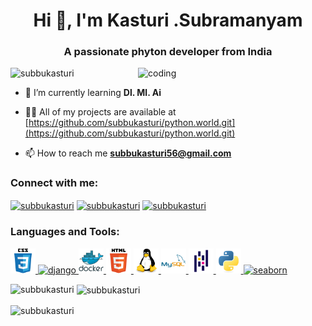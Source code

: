 
<h1 align="center">Hi 👋, I'm Kasturi .Subramanyam</h1>
<h3 align="center">A passionate phyton developer from India</h3>
<img align="right" alt="coding"width="300"src="https://webstockreview.net/images/clipart-brain-animated-gif-5.gif"

<p align="left"> <img src="https://komarev.com/ghpvc/?username=subbukasturi&label=Profile%20views&color=0e75b6&style=flat" alt="subbukasturi" /> </p>

- 🌱 I’m currently learning **Dl. Ml. Ai**

- 👨‍💻 All of my projects are available at [https://github.com/subbukasturi/python.world.git](https://github.com/subbukasturi/python.world.git)

- 📫 How to reach me **subbukasturi56@gmail.com**

<h3 align="left">Connect with me:</h3>
<p align="left">
<a href="https://linkedin.com/in/subbukasturi" target="blank"><img align="center" src="https://raw.githubusercontent.com/rahuldkjain/github-profile-readme-generator/master/src/images/icons/Social/linked-in-alt.svg" alt="subbukasturi" height="30" width="40" /></a>
<a href="https://fb.com/subbukasturi" target="blank"><img align="center" src="https://raw.githubusercontent.com/rahuldkjain/github-profile-readme-generator/master/src/images/icons/Social/facebook.svg" alt="subbukasturi" height="30" width="40" /></a>
<a href="https://instagram.com/subbukasturi" target="blank"><img align="center" src="https://raw.githubusercontent.com/rahuldkjain/github-profile-readme-generator/master/src/images/icons/Social/instagram.svg" alt="subbukasturi" height="30" width="40" /></a>
</p>

<h3 align="left">Languages and Tools:</h3>
<p align="left"> <a href="https://www.w3schools.com/css/" target="_blank" rel="noreferrer"> <img src="https://raw.githubusercontent.com/devicons/devicon/master/icons/css3/css3-original-wordmark.svg" alt="css3" width="40" height="40"/> </a> <a href="https://www.djangoproject.com/" target="_blank" rel="noreferrer"> <img src="https://cdn.worldvectorlogo.com/logos/django.svg" alt="django" width="40" height="40"/> </a> <a href="https://www.docker.com/" target="_blank" rel="noreferrer"> <img src="https://raw.githubusercontent.com/devicons/devicon/master/icons/docker/docker-original-wordmark.svg" alt="docker" width="40" height="40"/> </a> <a href="https://www.w3.org/html/" target="_blank" rel="noreferrer"> <img src="https://raw.githubusercontent.com/devicons/devicon/master/icons/html5/html5-original-wordmark.svg" alt="html5" width="40" height="40"/> </a> <a href="https://www.linux.org/" target="_blank" rel="noreferrer"> <img src="https://raw.githubusercontent.com/devicons/devicon/master/icons/linux/linux-original.svg" alt="linux" width="40" height="40"/> </a> <a href="https://www.mysql.com/" target="_blank" rel="noreferrer"> <img src="https://raw.githubusercontent.com/devicons/devicon/master/icons/mysql/mysql-original-wordmark.svg" alt="mysql" width="40" height="40"/> </a> <a href="https://pandas.pydata.org/" target="_blank" rel="noreferrer"> <img src="https://raw.githubusercontent.com/devicons/devicon/2ae2a900d2f041da66e950e4d48052658d850630/icons/pandas/pandas-original.svg" alt="pandas" width="40" height="40"/> </a> <a href="https://www.python.org" target="_blank" rel="noreferrer"> <img src="https://raw.githubusercontent.com/devicons/devicon/master/icons/python/python-original.svg" alt="python" width="40" height="40"/> </a> <a href="https://seaborn.pydata.org/" target="_blank" rel="noreferrer"> <img src="https://seaborn.pydata.org/_images/logo-mark-lightbg.svg" alt="seaborn" width="40" height="40"/> </a> </p>

<p><img align="left" src="https://github-readme-stats.vercel.app/api/top-langs?username=subbukasturi&show_icons=true&locale=en&layout=compact" alt="subbukasturi" /></p>

<p>&nbsp;<img align="center" src="https://github-readme-stats.vercel.app/api?username=subbukasturi&show_icons=true&locale=en" alt="subbukasturi" /></p>

<p><img align="center" src="https://github-readme-streak-stats.herokuapp.com/?user=subbukasturi&" alt="subbukasturi" /></p>
